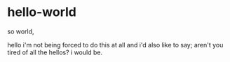 # hello-world
so world, 

hello i'm not being forced to do this at all
and i'd also like to say; aren't you tired of
all the hellos? i would be.
